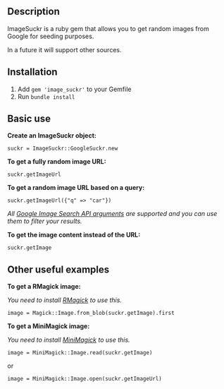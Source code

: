Description
---
ImageSuckr is a ruby gem that allows you to get random images from Google for seeding purposes.   

In a future it will support other sources.

Installation
---
1. Add `gem 'image_suckr'` to your Gemfile
2. Run `bundle install`
  
Basic use
---
**Create an ImageSuckr object:**
    
    suckr = ImageSuckr::GoogleSuckr.new   

**To get a fully random image URL:**
    
    suckr.getImageUrl
    
**To get a random image URL based on a query:**

    suckr.getImageUrl({"q" => "car"})

_All [Google Image Search API arguments](http://code.google.com/apis/imagesearch/v1/jsondevguide.html#json_args) are supported and you can use them to filter your results._
    
**To get the image content instead of the URL:**

    suckr.getImage
    
Other useful examples
---
    
**To get a RMagick image:**

_You need to install [RMagick](http://rmagick.rubyforge.org/) to use this._

    image = Magick::Image.from_blob(suckr.getImage).first

**To get a MiniMagick image:**

_You need to install [MiniMagick](https://github.com/probablycorey/mini_magick) to use this._

    image = MiniMagick::Image.read(suckr.getImage)
    
or
    
    image = MiniMagick::Image.open(suckr.getImageUrl)